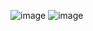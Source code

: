 ![image](https://user-images.githubusercontent.com/113337736/191444115-5e628b4b-5744-4e7b-8ba6-fde9cf71a9ea.png)
![image](https://user-images.githubusercontent.com/113337736/191444428-e3f8f1a4-6b23-46b1-af08-28601b959f79.png)

